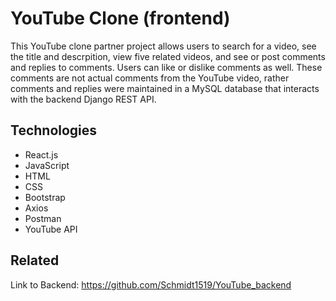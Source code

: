 # YouTube Clone (frontend)
This YouTube clone partner project allows users to search for a video, see the title and descrpition, view five related videos, and see or post comments and replies to comments. Users can like or dislike comments as well. These comments are not actual comments from the YouTube video, rather comments and replies were maintained in a MySQL database that interacts with the backend Django REST API.

## Technologies
* React.js
* JavaScript
* HTML
* CSS
* Bootstrap
* Axios
* Postman
* YouTube API

## Related
Link to Backend: https://github.com/Schmidt1519/YouTube_backend
